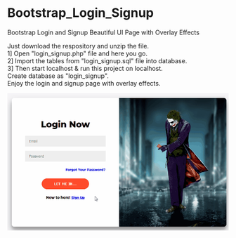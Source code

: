 # Bootstrap_Login_Signup
Bootstrap Login and Signup Beautiful UI Page with Overlay Effects

Just download the respository and unzip the file. </br>
1] Open "login_signup.php" file and here you go. </br>
2] Import the tables from "login_signup.sql" file into database.</br>
3] Then start localhost & run this project on localhost.</br>
Create database as "login_signup".</br> 
Enjoy the login and signup page with overlay effects.

![](sample.gif)
